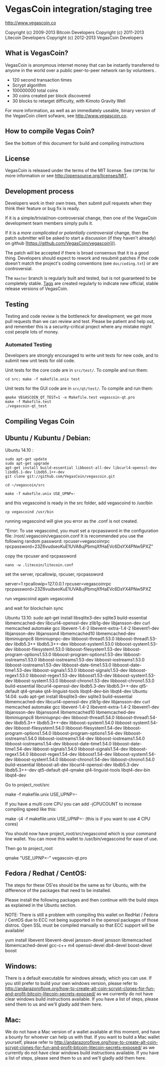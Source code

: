 VegasCoin integration/staging tree
================================

http://www.vegascoin.co

Copyright (c) 2009-2013 Bitcoin Developers
Copyright (c) 2011-2013 Litecoin Developers
Copyright (c) 2012-2013 VegasCoin Developers

What is VegasCoin?
------------------

VegasCoin is anonymous internet money that can be instantly transferred to anyone in the world over a public peer-to-peer network ran by volunteers .

 - 120 second transaction times
 - Scrypt algorithm
 - 100000000 total coins
 - 30 coins created per block discovered
 - 30 blocks to retarget difficulty, with Kimoto Gravity Well

For more information, as well as an immediately useable, binary version of
the VegasCoin client sofware, see http://www.vegascoin.co.

How to compile Vegas Coin?
--------------------------

See the bottom of this document for build and compiling instructions


License
-------

VegasCoin is released under the terms of the MIT license. See `COPYING` for more
information or see http://opensource.org/licenses/MIT.

Development process
-------------------

Developers work in their own trees, then submit pull requests when they think
their feature or bug fix is ready.

If it is a simple/trivial/non-controversial change, then one of the VegasCoin
development team members simply pulls it.

If it is a *more complicated or potentially controversial* change, then the patch
submitter will be asked to start a discussion (if they haven't already) on github
[https://github.com/VegasCoin/vegascoin]().

The patch will be accepted if there is broad consensus that it is a good thing.
Developers should expect to rework and resubmit patches if the code doesn't
match the project's coding conventions (see `doc/coding.txt`) or are
controversial.

The `master` branch is regularly built and tested, but is not guaranteed to be
completely stable. [Tags](https://github.com/VegasCoin/vegascoin/tags) are created
regularly to indicate new official, stable release versions of VegasCoin.

Testing
-------

Testing and code review is the bottleneck for development; we get more pull
requests than we can review and test. Please be patient and help out, and
remember this is a security-critical project where any mistake might cost people
lots of money.

### Automated Testing

Developers are strongly encouraged to write unit tests for new code, and to
submit new unit tests for old code.

Unit tests for the core code are in `src/test/`. To compile and run them:

    cd src; make -f makefile.unix test

Unit tests for the GUI code are in `src/qt/test/`. To compile and run them:

    qmake VEGASCOIN_QT_TEST=1 -o Makefile.test vegascoin-qt.pro
    make -f Makefile.test
    ./vegascoin-qt_test


Compiling Vegas Coin
--------------------

Ubuntu / Kubuntu / Debian:
--------------------------

Ubuntu 14.10 : 

    sudo apt-get update
    sudo apt-get upgrade
    apt-get install build-essential libboost-all-dev libcurl4-openssl-dev libdb5.1-dev libdb5.1++-dev
    git clone git://github.com/VegasCoin/vegascoin.git

    cd ~/vegascoin/src

    make -f makefile.unix USE_UPNP=-

and this vegascoind is ready in the src folder, add vegascoind to /usr/bin

    cp vegascoind /usr/bin

running vegascoind will give you error as the .conf is not created.

"Error: To use vegascoind, you must set a rpcpassword in the configuration file:
/root/.vegascoin/vegascoin.conf
It is recommended you use the following random password:
rpcuser=vegascoinrpc
rpcpassword=23Z6vudseoKuE1UVA8ujPbmqXfHaEVc6DsYX4PNw5PXZ"

copy the rpcuser and rpcpassword 

    nano -w .litecoin/litecoin.conf

set the server, rpcallowip, rpcuser, rpcpassword

server=1
rpcallowip=127.0.0.1
rpcuser=vegascoinrpc
rpcpassword=23Z6vudseoKuE1UVA8ujPbmqXfHaEVc6DsYX4PNw5PXZ

run vegascoind again
    vegascoind

and wait for blockchain sync

Ubuntu 13.10: sudo apt-get install libsqlite3-dev sqlite3 build-essential libmemcached-dev libcurl4-openssl-dev zlib1g-dev libjansson-dev curl memcached automake gcc libevent-1.4-2 libevent-extra-1.4-2 libevent1-dev libjansson-dev libjansson4 libmemcached10 libmemcached-dev libminiupnpc8 libminiupnpc-dev libboost-thread1.53.0 libboost-thread1.53-dev libdb5.3++ libdb5.3++-dev libboost-system1.53.0 libboost-system1.53-dev libboost-filesystem1.53.0  libboost-filesystem1.53-dev libboost-program-options1.53.0 libboost-program-options1.53-dev libboost-iostreams1.53.0 libboost-iostreams1.53-dev libboost-iostreams1.53.0 libboost-iostreams1.53-dev libboost-date-time1.53.0 libboost-date-time1.53-dev  libboost-signals1.53.0  libboost-signals1.53-dev libboost-regex1.53.0 libboost-regex1.53-dev libboost1.53-dev libboost-system1.53-dev libboost-system1.53.0 libboost-chrono1.53-dev libboost-chrono1.53.0 build-essential libcurl4-openssl-dev libdb5.3-dev libdb5.3++-dev qt5-default qt4-qmake qt4-linguist-tools libqt4-dev-bin libqt4-dev
Ubuntu 14.04: sudo apt-get install libsqlite3-dev sqlite3 build-essential libmemcached-dev libcurl4-openssl-dev zlib1g-dev libjansson-dev curl memcached automake gcc libevent-1.4-2 libevent-extra-1.4-2 libevent1-dev libjansson-dev libjansson4 libmemcached10 libmemcached-dev libminiupnpc8 libminiupnpc-dev libboost-thread1.54.0 libboost-thread1.54-dev libdb5.3++ libdb5.3++-dev libboost-system1.54.0 libboost-system1.54-dev libboost-filesystem1.54.0 libboost-filesystem1.54-dev libboost-program-options1.54.0 libboost-program-options1.54-dev libboost-iostreams1.54.0 libboost-iostreams1.54-dev libboost-iostreams1.54.0 libboost-iostreams1.54-dev libboost-date-time1.54.0 libboost-date-time1.54-dev libboost-signals1.54.0 libboost-signals1.54-dev libboost-regex1.54.0 libboost-regex1.54-dev libboost1.54-dev libboost-system1.54-dev libboost-system1.54.0 libboost-chrono1.54-dev libboost-chrono1.54.0 build-essential libboost-all-dev libcurl4-openssl-dev libdb5.3-dev libdb5.3++-dev qt5-default qt4-qmake qt4-linguist-tools libqt4-dev-bin libqt4-dev


Go to project_root/src

make -f makefile.unix USE_UPNP=-

If you have a multi core CPU you can add -jCPUCOUNT to increase compiling speed like this:

make -j4 -f makefile.unix USE_UPNP=- (this is if you want to use 4 CPU cores)

You should now have project_root/src/vegascoind which is your command line wallet. You can move this wallet to /usr/bin/vegascoind for ease of use.

Then go to project_root

qmake "USE_UPNP=-" vegascoin-qt.pro






Fedora / Redhat / CentOS:
-------------------------

The steps for these OS'es should be the same as for Ubuntu, with the difference of the packages that need to be installed.

Please install the following packages and then continue with the build steps as explained in the Ubuntu section.

NOTE: There is still a problem with compiling this wallet on RedHat / Fedora / CentOS due to ECC not being supported in the openssl packages of those distros. Open SSL must be compiled manually so that ECC support will be available!

yum install libevent libevent-devel jansson-devel jansson libmemcached libmemcached-devel gcc-c++ m4 openssl-devel db4-devel boost-devel boost


Windows:
--------

There is a default executable for windows already, which you can use. If you still prefer to build your own windows version, please refer to http://andarazoroflove.org/how-to-create-alt-coin-scrypt-clones-for-fun-and-profit-bitcoin-litecoin-secrets-exposed/ as we currently do not have clear windows build instructions available. If you have a list of steps, please send them to us and we'll gladly add them here.


Mac:
----

We do not have a Mac version of a wallet available at this moment, and have a bounty for whoever can help us with that. If you want to build a Mac wallet yourself, please refer to http://andarazoroflove.org/how-to-create-alt-coin-scrypt-clones-for-fun-and-profit-bitcoin-litecoin-secrets-exposed/ as we currently do not have clear windows build instructions available. If you have a list of steps, please send them to us and we'll gladly add them here.
